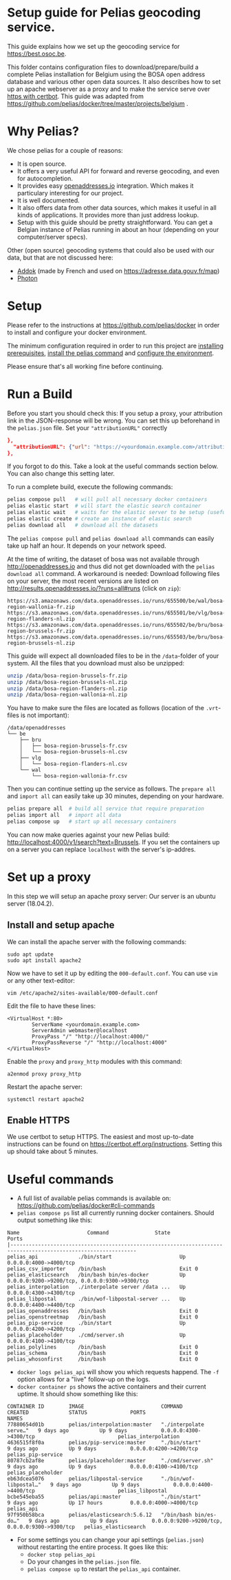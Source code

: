 # Setup guide for Pelias geocoding service.

This guide explains how we set up the geocoding service for https://best.osoc.be.

This folder contains configuration files to download/prepare/build a complete Pelias installation for Belgium
using the BOSA open address database and various other open data sources.
It also describes how to set up an apache webserver as a proxy and to make the service serve over [https with certbot](https://certbot.eff.org/).
This guide was adapted from https://github.com/pelias/docker/tree/master/projects/belgium .

# Why Pelias?

We chose pelias for a couple of reasons:
* It is open source.
* It offers a very useful API for forward and reverse geocoding, and even for autocompletion.
* It provides easy [openaddresses.io](https:openaddresses.io) integration. Which makes it particulary interesting for our project.
* It is well documented.
* It also offers data from other data sources, which makes it useful in all kinds of applications. It provides more than just address lookup.
* Setup with this guide should be pretty straightforward. You can get a Belgian instance of Pelias running in about an hour (depending on your computer/server specs).

Other (open source) geocoding systems that could also be used with our data, but that are not discussed here:
* [Addok](https://github.com/addok/addok) (made by French and used on https://adresse.data.gouv.fr/map)
* [Photon](https://github.com/komoot/photon)

# Setup

Please refer to the instructions at <https://github.com/pelias/docker> in order to install and configure your docker environment.

The minimum configuration required in order to run this project are [installing prerequisites](https://github.com/pelias/docker#prerequisites), [install the pelias command](https://github.com/pelias/docker#installing-the-pelias-command) and [configure the environment](https://github.com/pelias/docker#configure-environment).

Please ensure that's all working fine before continuing.



# Run a Build

Before you start you should check this:
If you setup a proxy, your attribution link in the JSON-response will be wrong.
You can set this up beforehand in the `pelias.json` file.
Set your `"attributionURL"` correctly
```json
},
  "attributionURL": {"url": "https://<yourdomain.example.com>/attribution"}
},
```
If you forgot to do this. Take a look at the useful commands section below. You can also change this setting later.

To run a complete build, execute the following commands:

```bash
pelias compose pull   # will pull all necessary docker containers
pelias elastic start  # will start the elastic search container
pelias elastic wait   # waits for the elastic server to be setup (useful for scripts)
pelias elastic create # create an instance of elastic search
pelias download all   # download all the datasets
```
The `pelias compose pull` and `pelias download all` commands can easily take up half an hour.
It depends on your network speed.

At the time of writing, the dataset of bosa was not available through http://openaddresses.io and thus did not get downloaded with the `pelias download all` command. A workaround is needed:
Download following files on your server, the most recent versions are listed on http://results.openaddresses.io/?runs=all#runs (click on `zip`):
```
https://s3.amazonaws.com/data.openaddresses.io/runs/655500/be/wal/bosa-region-wallonia-fr.zip
https://s3.amazonaws.com/data.openaddresses.io/runs/655501/be/vlg/bosa-region-flanders-nl.zip
https://s3.amazonaws.com/data.openaddresses.io/runs/655502/be/bru/bosa-region-brussels-fr.zip
https://s3.amazonaws.com/data.openaddresses.io/runs/655503/be/bru/bosa-region-brussels-nl.zip
```
This guide will expect all downloaded files to be in the `/data`-folder of your system.
All the files that you download must also be unzipped:
```bash
unzip /data/bosa-region-brussels-fr.zip
unzip /data/bosa-region-brussels-nl.zip
unzip /data/bosa-region-flanders-nl.zip
unzip /data/bosa-region-wallonia-nl.zip
```
You have to make sure the files are located as follows (location of the `.vrt`-files is not important):
```
/data/openaddresses
└── be
    ├── bru
    │   ├── bosa-region-brussels-fr.csv
    │   └── bosa-region-brussels-nl.csv
    ├── vlg
    │   └── bosa-region-flanders-nl.csv
    └── wal
        └── bosa-region-wallonia-fr.csv
```
Then you can continue setting up the service as follows.
The `prepare all` and `import all` can easily take up 30 minutes, depending on your hardware.
```bash
pelias prepare all  # build all service that require preparation
pelias import all   # import all data
pelias compose up   # start up all necessary containers
```
You can now make queries against your new Pelias build:
<http://localhost:4000/v1/search?text=Brussels>.
If you set the containers up on a server you can replace `localhost` with the server's ip-addres.

# Set up a proxy

In this step we will setup an apache proxy server:
Our server is an ubuntu server (18.04.2).

## Install and setup apache
We can install the apache server with the following commands:
```
sudo apt update
sudo apt install apache2
```
Now we have to set it up by editing the `000-default.conf`. You can use `vim` or any other text-editor:
```
vim /etc/apache2/sites-available/000-default.conf
```
Edit the file to have these lines:
```
<VirtualHost *:80>
        ServerName <yourdomain.example.com>
        ServerAdmin webmaster@localhost
        ProxyPass "/" "http://localhost:4000/"
        ProxyPassReverse "/" "http://localhost:4000"
</VirtualHost>
```
Enable the `proxy` and `proxy_http` modules with this command:
```
a2enmod proxy proxy_http
```
Restart the apache server:
```
systemctl restart apache2
```
## Enable HTTPS
We use certbot to setup HTTPS. The easiest and most up-to-date instructions can be found on https://certbot.eff.org/instructions.
Setting this up should take about 5 minutes.

# Useful commands

* A full list of available pelias commands is available on: https://github.com/pelias/docker#cli-commands
* `pelias compose ps` list all currently running docker containers. Should output something like this:
```
Name                      Command               State                        Ports                     
|---------------------------------------------------------------------------------------------------------------
pelias_api             ./bin/start                      Up       0.0.0.0:4000->4000/tcp                        
pelias_csv_importer    /bin/bash                        Exit 0                                                 
pelias_elasticsearch   /bin/bash bin/es-docker          Up       0.0.0.0:9200->9200/tcp, 0.0.0.0:9300->9300/tcp
pelias_interpolation   ./interpolate server /data ...   Up       0.0.0.0:4300->4300/tcp                        
pelias_libpostal       ./bin/wof-libpostal-server ...   Up       0.0.0.0:4400->4400/tcp                        
pelias_openaddresses   /bin/bash                        Exit 0                                                 
pelias_openstreetmap   /bin/bash                        Exit 0                                                 
pelias_pip-service     ./bin/start                      Up       0.0.0.0:4200->4200/tcp                        
pelias_placeholder     ./cmd/server.sh                  Up       0.0.0.0:4100->4100/tcp                        
pelias_polylines       /bin/bash                        Exit 0                                                 
pelias_schema          /bin/bash                        Exit 0                                                 
pelias_whosonfirst     /bin/bash                        Exit 0                                                 
```
* `docker logs pelias_api` will show you which requests happend. The `-f` option allows for a "live" follow-up on the logs.
* `docker container ps` shows the active containers and their current uptime. It should show something like this:
```
CONTAINER ID        IMAGE                         COMMAND                  CREATED             STATUS              PORTS                                            NAMES
77880654d01b        pelias/interpolation:master   "./interpolate serve…"   9 days ago          Up 9 days           0.0.0.0:4300->4300/tcp                           pelias_interpolation
4636515f8f0a        pelias/pip-service:master     "./bin/start"            9 days ago          Up 9 days           0.0.0.0:4200->4200/tcp                           pelias_pip-service
80787cb2af8e        pelias/placeholder:master     "./cmd/server.sh"        9 days ago          Up 9 days           0.0.0.0:4100->4100/tcp                           pelias_placeholder
eb63dcea5076        pelias/libpostal-service      "./bin/wof-libpostal…"   9 days ago          Up 9 days           0.0.0.0:4400->4400/tcp                           pelias_libpostal
bcbe545eba55        pelias/api:master             "./bin/start"            9 days ago          Up 17 hours         0.0.0.0:4000->4000/tcp                           pelias_api
97f950b58bca        pelias/elasticsearch:5.6.12   "/bin/bash bin/es-do…"   9 days ago          Up 9 days           0.0.0.0:9200->9200/tcp, 0.0.0.0:9300->9300/tcp   pelias_elasticsearch
```
* For some settings you can change your api settings (`pelias.json`) without restarting the entire process. It goes like this:
  * `docker stop pelias_api`
  * Do your changes in the `pelias.json` file.
  * `pelias compose up` to restart the `pelias_api` container.
